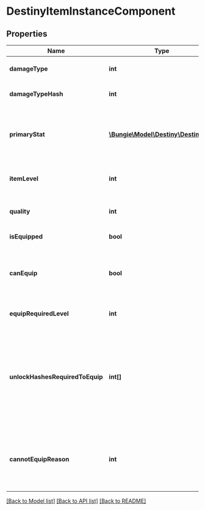 # DestinyItemInstanceComponent

## Properties
Name | Type | Description | Notes
------------ | ------------- | ------------- | -------------
**damageType** | **int** | If the item has a damage type, this is the item&#39;s current damage type. | [optional] 
**damageTypeHash** | **int** | The current damage type&#39;s hash, so you can look up localized info and icons for it. | [optional] 
**primaryStat** | [**\Bungie\Model\Destiny\DestinyStat**](DestinyStat.md) | The item stat that we consider to be \&quot;primary\&quot; for the item. For instance, this would be \&quot;Attack\&quot; for Weapons or \&quot;Defense\&quot; for armor. | [optional] 
**itemLevel** | **int** | The Item&#39;s \&quot;Level\&quot; has the most significant bearing on its stats, such as Light and Power. | [optional] 
**quality** | **int** | The \&quot;Quality\&quot; of the item has a lesser - but still impactful - bearing on stats like Light and Power. | [optional] 
**isEquipped** | **bool** | Is the item currently equipped on the given character? | [optional] 
**canEquip** | **bool** | If this is an equippable item, you can check it here. There are permanent as well as transitory reasons why an item might not be able to be equipped: check cannotEquipReason for details. | [optional] 
**equipRequiredLevel** | **int** | If the item cannot be equipped until you reach a certain level, that level will be reflected here. | [optional] 
**unlockHashesRequiredToEquip** | **int[]** | Sometimes, there are limitations to equipping that are represented by character-level flags called \&quot;unlocks\&quot;.  This is a list of flags that they need in order to equip the item that the character has not met. Use these to look up the descriptions to show in your UI by looking up the relevant DestinyUnlockDefinitions for the hashes. | [optional] 
**cannotEquipReason** | **int** | If you cannot equip the item, this is a flags enum that enumerates all of the reasons why you couldn&#39;t equip the item. You may need to refine your UI further by using unlockHashesRequiredToEquip and equipRequiredLevel. | [optional] 

[[Back to Model list]](../README.md#documentation-for-models) [[Back to API list]](../README.md#documentation-for-api-endpoints) [[Back to README]](../README.md)



